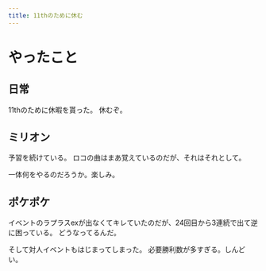 ```yaml
---
title: 11thのために休む
---
```


# やったこと

## 日常

11thのために休暇を貰った。
休むぞ。

## ミリオン

予習を続けている。
ロコの曲はまあ覚えているのだが、それはそれとして。

一体何をやるのだろうか。楽しみ。

## ポケポケ

イベントのラプラスexが出なくてキレていたのだが、24回目から3連続で出て逆に困っている。
どうなってるんだ。

そして対人イベントもはじまってしまった。
必要勝利数が多すぎる。しんどい。
